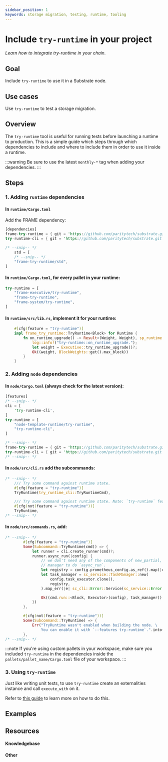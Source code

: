 ```yaml
---
sidebar_position: 1
keywords: storage migration, testing, runtime, tooling
---
```


# Include `try-runtime` in your project
_Learn how to integrate try-runtime in your chain._

## Goal

Include `try-runtime` to use it in a Substrate node.

## Use cases

Use `try-runtime` to test a storage migration.


## Overview

The `try-runtime` tool is useful for running tests before launching a runtime to production. This is a simple guide 
which steps through which dependencies to include and where to include them in order to use it inside a runtime. 

:::warning
Be sure to use the latest `monthly-*` tag when adding your dependencies.
:::

## Steps

### 1. Adding `runtime` dependencies

#### In `runtime/Cargo.toml`

Add the FRAME dependency:

```rust
[dependencies]
frame-try-runtime = { git = 'https://github.com/paritytech/substrate.git', tag = 'monthly-2021-07', optional = true }
try-runtime-cli = { git = 'https://github.com/paritytech/substrate.git', tag = 'monthly-2021-07', optional = true }    

/* --snip-- */
    std = [
    /* --snip-- */
    "frame-try-runtime/std",
]
```

#### In `runtime/Cargo.toml`, for every pallet in your runtime:

```rust
try-runtime = [
	"frame-executive/try-runtime",
	"frame-try-runtime",
	"frame-system/try-runtime",
]
```

#### In `runtime/src/lib.rs`, implement it for your runtime:

```rust
    #[cfg(feature = "try-runtime")]
	impl frame_try_runtime::TryRuntime<Block> for Runtime {
		fn on_runtime_upgrade() -> Result<(Weight, Weight), sp_runtime::RuntimeString> {
			log::info!("try-runtime::on_runtime_upgrade.");
			let weight = Executive::try_runtime_upgrade()?;
			Ok((weight, BlockWeights::get().max_block))
		}
	}
```

### 2. Adding `node` dependencies

#### In `node/Cargo.toml` (always check for the latest version):

```rust
[features]
/* --snip-- */
cli = [
    'try-runtime-cli',
]
try-runtime = [
    "node-template-runtime/try-runtime",
    "try-runtime-cli",
]

/* --snip-- */
frame-try-runtime = { git = 'https://github.com/paritytech/substrate.git', tag = 'monthly-2021-07', optional = true }
try-runtime-cli = { git = 'https://github.com/paritytech/substrate.git', tag = 'monthly-2021-07', optional = true }
/* --snip-- */

```

#### In `node/src/cli.rs` add the subcommands:

```rust
/* --snip-- */
    /// Try some command against runtime state.
	#[cfg(feature = "try-runtime")]
	TryRuntime(try_runtime_cli::TryRuntimeCmd),

	/// Try some command against runtime state. Note: `try-runtime` feature must be enabled.
	#[cfg(not(feature = "try-runtime"))]
	TryRuntime,
/* --snip-- */
```

#### In `node/src/commands.rs`, add:

```rust
/* --snip-- */
        #[cfg(feature = "try-runtime")]
		Some(Subcommand::TryRuntime(cmd)) => {
			let runner = cli.create_runner(cmd)?;
			runner.async_run(|config| {
				// we don't need any of the components of new_partial, just a runtime, or a task
				// manager to do `async_run`.
				let registry = config.prometheus_config.as_ref().map(|cfg| &cfg.registry);
				let task_manager = sc_service::TaskManager::new(
					config.task_executor.clone(),
					registry,
				).map_err(|e| sc_cli::Error::Service(sc_service::Error::Prometheus(e)))?;

				Ok((cmd.run::<Block, Executor>(config), task_manager))
			})
		},

		#[cfg(not(feature = "try-runtime"))]
		Some(Subcommand::TryRuntime) => {
			Err("TryRuntime wasn't enabled when building the node. \
				You can enable it with `--features try-runtime`.".into())
		},
/* --snip-- */
```

:::note
If you're using custom pallets in your workspace, make sure you included 
`try-runtime` in the dependencies inside the `pallets/pallet_name/Cargo.toml` file of your workspace.
:::

### 3. Using `try-runtime`

Just like writing unit tests, to use `try-runtime` create an externalities instance and call `execute_with` on it. 

Refer to [this guide](/todo) to learn more on how to do this.

## Examples

## Resources
#### Knowledgebase

#### Other

[tryruntime-api-rustdocs]: https://crates.parity.io/frame_try_runtime/trait.TryRuntime.html




